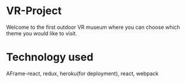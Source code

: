 # VR-Project
Welcome to the first outdoor VR museum where you can choose which theme you would like to visit. 

# Technology used
AFrame-react, redux, heroku(for deployment), react, webpack
